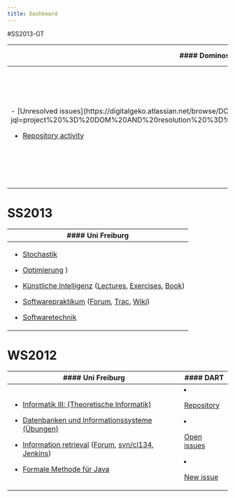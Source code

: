 ```yaml
---
title: Dashboard
---
```

<!--------------------------------------------------------------------------------> 
#SS2013-GT

<center>
<table class="table">
<!-- table header, 3 columns -->
<thead>
<tr><th>
  #### Dominos Pizza
</th><th>
  #### Uni Valle
</th><th>
  #### Personal
</th></tr>
</thead>
<tbody><tr>

<!-- Dominos -->
<td>
 - [Unresolved issues](https://digitalgeko.atlassian.net/browse/DOM-25?jql=project%20%3D%20DOM%20AND%20resolution%20%3D%20Unresolved%20ORDER%20BY%20priority%20DESC)

 - [Repository activity](https://digitalgeko.beanstalkapp.com/dominos)

</td>

<!-- UVG -->
<td>
 - [Historia](https://uvg.blackboard.com/webapps/portal/frameset.jsp?tab_tab_group_id=_2_1&url=%2Fwebapps%2Fblackboard%2Fexecute%2Flauncher%3Ftype%3DCourse%26id%3D_13077_1%26url%3D)

 - [Matemática Discreta](https://uvg.blackboard.com/webapps/portal/frameset.jsp?tab_tab_group_id=_2_1&url=%2Fwebapps%2Fblackboard%2Fexecute%2Flauncher%3Ftype%3DCourse%26id%3D_13855_1%26url%3D)

 - [Minería de Datos](https://uvg.blackboard.com/webapps/portal/frameset.jsp?tab_tab_group_id=_2_1&url=%2Fwebapps%2Fblackboard%2Fexecute%2Flauncher%3Ftype%3DCourse%26id%3D_13485_1%26url%3D)

 - [Modelación y simulación](https://uvg.blackboard.com/webapps/portal/frameset.jsp?tab_tab_group_id=_2_1&url=%2Fwebapps%2Fblackboard%2Fexecute%2Flauncher%3Ftype%3DCourse%26id%3D_13035_1%26url%3D)

 - [Comunicación Eficaz](https://uvg.blackboard.com/webapps/portal/frameset.jsp?tab_tab_group_id=_2_1&url=%2Fwebapps%2Fblackboard%2Fexecute%2Flauncher%3Ftype%3DCourse%26id%3D_13039_1%26url%3D)

 - [Ética](https://uvg.blackboard.com/webapps/portal/frameset.jsp?tab_tab_group_id=_2_1&url=%2Fwebapps%2Fblackboard%2Fexecute%2Flauncher%3Ftype%3DCourse%26id%3D_13160_1%26url%3D)
    - Llevar portafolio
</td>

<!-- Personal -->
<td>
 - [Finances](/finances)

</td></tr>

</tbody></table>
</center>

<!--------------------------------------------------------------------------------> 


<!--------------------------------------------------------------------------------> 
# SS2013

<center>
<table class="table"> <thead> <tr> <th>
  #### Uni Freiburg
  </th></tr></thead> 
  <tbody><tr><td>

 - [Stochastik](http://www.stochastik.uni-freiburg.de/Vorlesungen/vvSS2013/VorStochInfo/)

 - [Optimierung](http://ac.informatik.uni-freiburg.de/teaching/ss_13/optimization.php)
)

 - [Künstliche Intelligenz](http://www.informatik.uni-freiburg.de/~ki/teaching/ss13/gki/) ([Lectures](http://www.informatik.uni-freiburg.de/~ki/teaching/ss13/gki/lecture.html), [Exercises](http://www.informatik.uni-freiburg.de/~ki/teaching/ss13/gki/exercises.html), [Book](http://aima.cs.berkeley.edu/))

 - [Softwarepraktikum](https://monteverdi.informatik.uni-freiburg.de/) ([Forum](https://monteverdi.informatik.uni-freiburg.de/sopraboard/index.php), [Trac](https://sotec.informatik.uni-freiburg.de/trac/sopra04/wiki), [Wiki](https://monteverdi.informatik.uni-freiburg.de/soprawiki/))

 - [Softwaretechnik](http://proglang.informatik.uni-freiburg.de/teaching/swt/2013/)

      </td></tr></tbody></table>
</center>

<!--------------------------------------------------------------------------------> 
# WS2012

<table class="table">
  <thead>
  <tr>
  <th>
  #### Uni Freiburg
  </th>
  <th>
  #### DART
  </th>    
  </tr>
  </thead>
  <tbody>
  <tr>
  <td>

 - [Informatik III: (Theoretische Informatik)](http://www.informatik.uni-freiburg.de/~ki/teaching/ws1213/info3/)

 - [Datenbanken und Informationssysteme ](http://dbis.informatik.uni-freiburg.de/index.php?course=WS1213/Kursvorlesung/Datenbanken+und+Informationssysteme/index.html) [(Übungen)](http://dbis.informatik.uni-freiburg.de/lehre/WS1213/Kursvorlesung/Datenbanken+und+Informationssysteme/uebungen.html)
           
 - [Information retrieval](http://ad-wiki.informatik.uni-freiburg.de/teaching/InformationRetrievalWS1213) ([Forum](https://daphne.informatik.uni-freiburg.de/forum/viewforum.php?f=48), [svn/cl134](https://daphne.informatik.uni-freiburg.de/svn/InformationRetrievalWS1213/cl134/), [Jenkins](https://daphne.informatik.uni-freiburg.de/jenkins/view/InformationRetrievalWS1213/job/InformationRetrievalWS1213-cl134/))

 - [Formale Methode für Java](http://swt.informatik.uni-freiburg.de/teaching/WS2012-13/fm4j)

      </td>

      <td>

 - [Repository](http://hub.darcs.net/kmels/hs-dart)
 - [Open issues](http://hub.darcs.net/kmels/hs-dart/issues)
 - [New issue](http://hub.darcs.net/kmels/hs-dart/new-issue)

      </td>
    </tr> 
</tbody>
</table>

